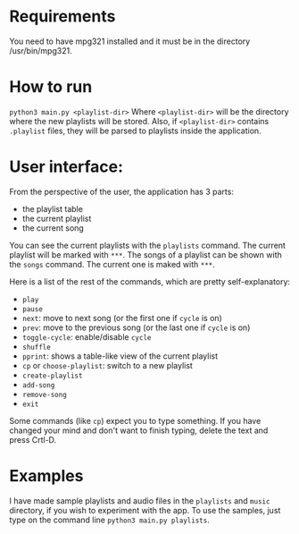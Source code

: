 # Requirements

You need to have mpg321 installed and it must be in the directory /usr/bin/mpg321.

# How to run

`python3 main.py <playlist-dir>`
Where `<playlist-dir>` will be the directory where the new playlists will be stored. Also, if `<playlist-dir>` contains `.playlist` files,
they will be parsed to playlists inside the application.

# User interface:

From the perspective of the user, the application has 3 parts:

* the playlist table
* the current playlist
* the current song

You can see the current playlists with the `playlists` command. The current playlist will be marked with `***`. The songs of a playlist can be shown with the `songs` command. The current one is maked with `***`.

Here is a list of the rest of the commands, which are pretty self-explanatory:
* `play`
* `pause`
* `next`: move to next song (or the first one if `cycle` is on)
* `prev`: move to the previous song (or the last one if `cycle` is on)
* `toggle-cycle`: enable/disable `cycle`
* `shuffle`
* `pprint`: shows a table-like view of the current playlist
* `cp` or `choose-playlist`: switch to a new playlist
* `create-playlist`
* `add-song`
* `remove-song`
* `exit`

Some commands (like `cp`) expect you to type something. If you have changed your mind and don't want to finish typing, delete the text and press Crtl-D.

# Examples

I have made sample playlists and audio files in the `playlists` and `music` directory, if you wish to experiment with the app. To use the samples, just type on the command line `python3 main.py playlists`.
